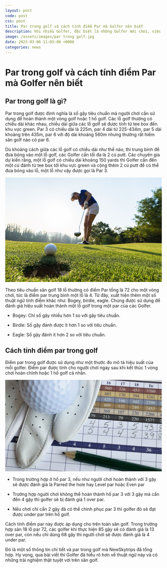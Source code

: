 ```yaml
---
layout: post
code: post
css: post
title: Par trong golf và cách tính điểm Par mà Golfer nên biết
description: Với nhiều Golfer, đặc biệt là những Golfer mới chơi, việc nắm vững các thuật ngữ trong golf có ý nghĩa vô cùng quan trọng. Đây là tiền đề để Golfer có thể chơi golf tốt hơn, hiệu quả hơn. Bài viết dưới đây hãy cùng NewSkytrips tìm hiểu về một thuật ngữ phổ biến trong golf là par.
image: /assets/images/par trong golf.jpg
date: 2023-03-06 11:03:00 +0000
categories: news
---
```


# Par trong golf và cách tính điểm Par mà Golfer nên biết

## Par trong golf là gì?

Par trong golf được định nghĩa là số gậy tiêu chuẩn mà người chơi cần sử dụng để hoàn thành một vòng golf hoặc 1 hố golf. Các lỗ golf thường có chiều dài khác nhau, chiều dài giữa các lỗ golf sẽ được tính từ tee box đến khu vực green. Par 3 có chiều dài là 225m, par 4 dài từ 225-434m, par 5 dài khoảng trên 435m, par 6 với độ dài khoảng 560m nhưng thường rất hiếm sân golf nào có par 6.

Dù khoảng cách giữa các lỗ golf có chiều dài như thế nào, thì trung bình để đưa bóng vào một lỗ golf, các Golfer cần tối đa là 2 cú putt. Các chuyên gia dự kiến rằng, một lỗ golf có chiều dài khoảng 150 yards thì Golfer cần đến một cú đánh từ tee box tới khu vực green và cộng thêm 2 cú putt để có thể đưa bóng vào lỗ, một lỗ như vậy được gọi là Par 3.

![Par là thuật ngữ được sử dụng thường xuyên trong golf](https://github.com/PacificPromise/news-skytrip/blob/gh-pages/assets/images/par%20trong%20golf.jpg?raw=true)

Theo tiêu chuẩn sân golf 18 lỗ thường có điểm Par tổng là 72 cho một vòng chơi, tức là điểm par trung bình một lỗ là 4. Từ đây, xuất hiện thêm một số thuật ngữ tính điểm khác như: Bogey, birdie, eagle. Chúng được sử dụng để đánh giá hiệu suất hoàn thành một lỗ golf trong một par của các Golfer.

- Bogey: Chỉ số gậy nhiều hơn 1 so với gậy tiêu chuẩn.

- Birdie: Số gậy đánh được ít hơn 1 so với tiêu chuẩn.

- Eagle: Số gậy đánh ít hơn 2 so với tiêu chuẩn.

## Cách tính điểm par trong golf

Điểm par trong golf được sử dụng như một thước đo mô tả hiệu suất của mỗi golfer. Điểm par được tính cho người chơi ngay sau khi kết thúc 1 vòng chơi hoàn chỉnh hoặc 1 hố golf cá nhân.

![Par được sử dụng như thước đo mô tả hiệu suất của Golfer](https://github.com/PacificPromise/news-skytrip/blob/gh-pages/assets/images/cach%20tinh%20diem%20golf.jpg?raw=true)

- Trong trường hợp ở hố par 3, nếu như người chơi hoàn thành với 3 gậy sẽ được đánh giá là Parred the hole hay Level par hoặc Even par

- Trường hợp người chơi không thể hoàn thành hố par 3 với 3 gậy mà cần đến 4 gậy thì golfer sẽ bị đánh giá 1 over par.

- Nếu chơi chỉ cần 2 gậy đã có thể chinh phục par 3 thì golfer đó sẽ đạt được under par trên hố golf.

Cách tính điểm par này được áp dụng cho trên toàn sân golf. Trong trường hợp sân 18 lỗ par 72, các golfer khi thực hiện 85 gậy sẽ có đánh giá là 13 over par, còn nếu chỉ dùng 68 gậy thì người chơi sẽ được đánh giá là 4 under par.

Đó là một số thông tin chi tiết và par trong golf mà NewSkytrips đã tổng hợp. Hy vọng, qua bài viết thì Golfer đã hiểu rõ hơn về thuật ngữ này và có những trải nghiệm thật tuyệt vời trên sân golf.
























